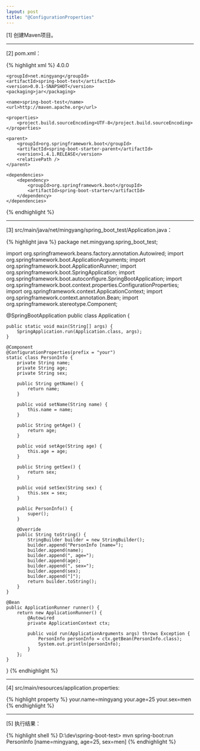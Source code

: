 ```yaml
---
layout: post
title: "@ConfigurationProperties"
---
```


[1] 创建Maven项目。

---

[2] pom.xml：

{% highlight xml %}
<project xmlns="http://maven.apache.org/POM/4.0.0" xmlns:xsi="http://www.w3.org/2001/XMLSchema-instance"
    xsi:schemaLocation="http://maven.apache.org/POM/4.0.0 http://maven.apache.org/xsd/maven-4.0.0.xsd">
    <modelVersion>4.0.0</modelVersion>

    <groupId>net.mingyang</groupId>
    <artifactId>spring-boot-test</artifactId>
    <version>0.0.1-SNAPSHOT</version>
    <packaging>jar</packaging>

    <name>spring-boot-test</name>
    <url>http://maven.apache.org</url>

    <properties>
        <project.build.sourceEncoding>UTF-8</project.build.sourceEncoding>
    </properties>

    <parent>
        <groupId>org.springframework.boot</groupId>
        <artifactId>spring-boot-starter-parent</artifactId>
        <version>1.4.1.RELEASE</version>
        <relativePath />
    </parent>

    <dependencies>
        <dependency>
            <groupId>org.springframework.boot</groupId>
            <artifactId>spring-boot-starter</artifactId>
        </dependency>
    </dependencies>
</project>
{% endhighlight %}

---

[3] src/main/java/net/mingyang/spring_boot_test/Application.java：

{% highlight java %}
package net.mingyang.spring_boot_test;

import org.springframework.beans.factory.annotation.Autowired;
import org.springframework.boot.ApplicationArguments;
import org.springframework.boot.ApplicationRunner;
import org.springframework.boot.SpringApplication;
import org.springframework.boot.autoconfigure.SpringBootApplication;
import org.springframework.boot.context.properties.ConfigurationProperties;
import org.springframework.context.ApplicationContext;
import org.springframework.context.annotation.Bean;
import org.springframework.stereotype.Component;

@SpringBootApplication
public class Application {
    
    public static void main(String[] args) {
        SpringApplication.run(Application.class, args);
    }
    
    @Component
    @ConfigurationProperties(prefix = "your")
    static class PersonInfo {
        private String name;
        private String age;
        private String sex;

        public String getName() {
            return name;
        }

        public void setName(String name) {
            this.name = name;
        }

        public String getAge() {
            return age;
        }

        public void setAge(String age) {
            this.age = age;
        }

        public String getSex() {
            return sex;
        }

        public void setSex(String sex) {
            this.sex = sex;
        }

        public PersonInfo() {
            super();
        }

        @Override
        public String toString() {
            StringBuilder builder = new StringBuilder();
            builder.append("PersonInfo [name=");
            builder.append(name);
            builder.append(", age=");
            builder.append(age);
            builder.append(", sex=");
            builder.append(sex);
            builder.append("]");
            return builder.toString();
        }
    }
    
    @Bean
    public ApplicationRunner runner() {
        return new ApplicationRunner() {
            @Autowired
            private ApplicationContext ctx;
            
            public void run(ApplicationArguments args) throws Exception {
                PersonInfo personInfo = ctx.getBean(PersonInfo.class);
                System.out.println(personInfo);
            }
        };
    }
}
{% endhighlight %}

---

[4] src/main/resources/application.properties:

{% highlight property %}
your.name=mingyang
your.age=25
your.sex=men
{% endhighlight %}

---

[5] 执行结果：

{% highlight shell %}
D:\dev\spring-boot-test> mvn spring-boot:run
PersonInfo [name=mingyang, age=25, sex=men]
{% endhighlight %}